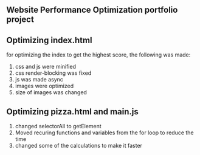 ## Website Performance Optimization portfolio project

## Optimizing index.html
for optimizing the index to get the highest score, the following was made:
1. css and js were minified
2. css render-blocking was fixed
3. js was made async 
4. images were optimized
5. size of images was changed



## Optimizing pizza.html and main.js

1. changed selectorAll to getElement
2. Moved recuring functions and variables from the for loop to reduce the time
3. changed some of the calculations to make it faster